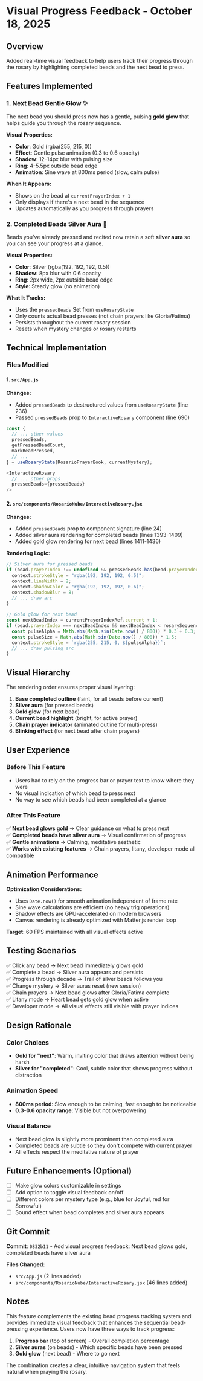 # Visual Progress Feedback - October 18, 2025

## Overview

Added real-time visual feedback to help users track their progress through the rosary by highlighting completed beads and the next bead to press.

## Features Implemented

### 1. **Next Bead Gentle Glow** ✨
The next bead you should press now has a gentle, pulsing **gold glow** that helps guide you through the rosary sequence.

**Visual Properties:**
- **Color**: Gold (rgba(255, 215, 0))
- **Effect**: Gentle pulse animation (0.3 to 0.6 opacity)
- **Shadow**: 12-14px blur with pulsing size
- **Ring**: 4-5.5px outside bead edge
- **Animation**: Sine wave at 800ms period (slow, calm pulse)

**When It Appears:**
- Shows on the bead at `currentPrayerIndex + 1`
- Only displays if there's a next bead in the sequence
- Updates automatically as you progress through prayers

### 2. **Completed Beads Silver Aura** 🌟
Beads you've already pressed and recited now retain a soft **silver aura** so you can see your progress at a glance.

**Visual Properties:**
- **Color**: Silver (rgba(192, 192, 192, 0.5))
- **Shadow**: 8px blur with 0.6 opacity
- **Ring**: 2px wide, 2px outside bead edge
- **Style**: Steady glow (no animation)

**What It Tracks:**
- Uses the `pressedBeads` Set from `useRosaryState`
- Only counts actual bead presses (not chain prayers like Gloria/Fatima)
- Persists throughout the current rosary session
- Resets when mystery changes or rosary restarts

## Technical Implementation

### Files Modified

#### 1. `src/App.js`
**Changes:**
- Added `pressedBeads` to destructured values from `useRosaryState` (line 236)
- Passed `pressedBeads` prop to `InteractiveRosary` component (line 690)

```javascript
const {
  // ... other values
  pressedBeads,
  getPressedBeadCount,
  markBeadPressed,
  // ...
} = useRosaryState(RosarioPrayerBook, currentMystery);

<InteractiveRosary
  // ... other props
  pressedBeads={pressedBeads}
/>
```

#### 2. `src/components/RosarioNube/InteractiveRosary.jsx`
**Changes:**
- Added `pressedBeads` prop to component signature (line 24)
- Added silver aura rendering for completed beads (lines 1393-1409)
- Added gold glow rendering for next bead (lines 1411-1436)

**Rendering Logic:**
```javascript
// Silver aura for pressed beads
if (bead.prayerIndex !== undefined && pressedBeads.has(bead.prayerIndex)) {
  context.strokeStyle = "rgba(192, 192, 192, 0.5)";
  context.lineWidth = 2;
  context.shadowColor = "rgba(192, 192, 192, 0.6)";
  context.shadowBlur = 8;
  // ... draw arc
}

// Gold glow for next bead
const nextBeadIndex = currentPrayerIndexRef.current + 1;
if (bead.prayerIndex === nextBeadIndex && nextBeadIndex < rosarySequence.length) {
  const pulseAlpha = Math.abs(Math.sin(Date.now() / 800)) * 0.3 + 0.3;
  const pulseSize = Math.abs(Math.sin(Date.now() / 800)) * 1.5;
  context.strokeStyle = `rgba(255, 215, 0, ${pulseAlpha})`;
  // ... draw pulsing arc
}
```

## Visual Hierarchy

The rendering order ensures proper visual layering:

1. **Base completed outline** (faint, for all beads before current)
2. **Silver aura** (for pressed beads)
3. **Gold glow** (for next bead)
4. **Current bead highlight** (bright, for active prayer)
5. **Chain prayer indicator** (animated outline for multi-press)
6. **Blinking effect** (for next bead after chain prayers)

## User Experience

### Before This Feature
- Users had to rely on the progress bar or prayer text to know where they were
- No visual indication of which bead to press next
- No way to see which beads had been completed at a glance

### After This Feature
✅ **Next bead glows gold** → Clear guidance on what to press next  
✅ **Completed beads have silver aura** → Visual confirmation of progress  
✅ **Gentle animations** → Calming, meditative aesthetic  
✅ **Works with existing features** → Chain prayers, litany, developer mode all compatible  

## Animation Performance

**Optimization Considerations:**
- Uses `Date.now()` for smooth animation independent of frame rate
- Sine wave calculations are efficient (no heavy trig operations)
- Shadow effects are GPU-accelerated on modern browsers
- Canvas rendering is already optimized with Matter.js render loop

**Target**: 60 FPS maintained with all visual effects active

## Testing Scenarios

✅ Click any bead → Next bead immediately glows gold  
✅ Complete a bead → Silver aura appears and persists  
✅ Progress through decade → Trail of silver beads follows you  
✅ Change mystery → Silver auras reset (new session)  
✅ Chain prayers → Next bead glows after Gloria/Fatima complete  
✅ Litany mode → Heart bead gets gold glow when active  
✅ Developer mode → All visual effects still visible with prayer indices  

## Design Rationale

### Color Choices
- **Gold for "next"**: Warm, inviting color that draws attention without being harsh
- **Silver for "completed"**: Cool, subtle color that shows progress without distraction

### Animation Speed
- **800ms period**: Slow enough to be calming, fast enough to be noticeable
- **0.3-0.6 opacity range**: Visible but not overpowering

### Visual Balance
- Next bead glow is slightly more prominent than completed aura
- Completed beads are subtle so they don't compete with current prayer
- All effects respect the meditative nature of prayer

## Future Enhancements (Optional)

- [ ] Make glow colors customizable in settings
- [ ] Add option to toggle visual feedback on/off
- [ ] Different colors per mystery type (e.g., blue for Joyful, red for Sorrowful)
- [ ] Sound effect when bead completes and silver aura appears

## Git Commit

**Commit**: `0832b11` - Add visual progress feedback: Next bead glows gold, completed beads have silver aura

**Files Changed:**
- `src/App.js` (2 lines added)
- `src/components/RosarioNube/InteractiveRosary.jsx` (46 lines added)

## Notes

This feature complements the existing bead progress tracking system and provides immediate visual feedback that enhances the sequential bead-pressing experience. Users now have three ways to track progress:

1. **Progress bar** (top of screen) - Overall completion percentage
2. **Silver auras** (on beads) - Which specific beads have been pressed
3. **Gold glow** (next bead) - Where to go next

The combination creates a clear, intuitive navigation system that feels natural when praying the rosary.

